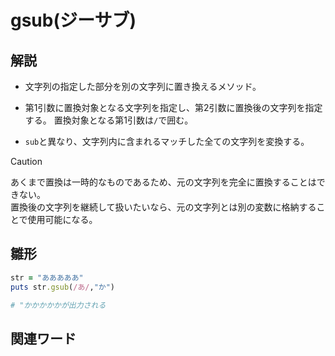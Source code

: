 # gsub(ジーサブ)  
## 解説  
* 文字列の指定した部分を別の文字列に置き換えるメソッド。    
  
* 第1引数に置換対象となる文字列を指定し、第2引数に置換後の文字列を指定する。
  置換対象となる第1引数は`/`で囲む。

* `sub`と異なり、文字列内に含まれるマッチした全ての文字列を変換する。

>[!CAUTION]
>あくまで置換は一時的なものであるため、元の文字列を完全に置換することはできない。  
>置換後の文字列を継続して扱いたいなら、元の文字列とは別の変数に格納することで使用可能になる。

## 雛形   
```ruby
str = "あああああ"
puts str.gsub(/あ/,"か")

# "かかかかかが出力される
```
## 関連ワード  

